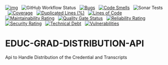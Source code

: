 [![img](https://img.shields.io/badge/Lifecycle-Experimental-339999)](https://github.com/bcgov/repomountie/blob/master/doc/lifecycle-badges.md) &nbsp;
![GitHub Workflow Status](https://img.shields.io/github/workflow/status/bcgov/educ-grad-distribution-api/Build) &nbsp; 
[![Bugs](https://sonarcloud.io/api/project_badges/measure?project=bcgov_EDUC-GRAD-DISTRIBUTION-API&metric=bugs)](https://sonarcloud.io/summary/new_code?id=bcgov_EDUC-GRAD-DISTRIBUTION-API) &nbsp;
[![Code Smells](https://sonarcloud.io/api/project_badges/measure?project=bcgov_EDUC-GRAD-DISTRIBUTION-API&metric=code_smells)](https://sonarcloud.io/summary/new_code?id=bcgov_EDUC-GRAD-DISTRIBUTION-API) &nbsp;
![Sonar Tests](https://img.shields.io/sonar/tests/bcgov_EDUC-GRAD-ASSESSMENT-API?compact_message&server=https%3A%2F%2Fsonarcloud.io) &nbsp;
[![Coverage](https://sonarcloud.io/api/project_badges/measure?project=bcgov_EDUC-GRAD-DISTRIBUTION-API&metric=coverage)](https://sonarcloud.io/summary/new_code?id=bcgov_EDUC-GRAD-DISTRIBUTION-API) &nbsp;
[![Duplicated Lines (%)](https://sonarcloud.io/api/project_badges/measure?project=bcgov_EDUC-GRAD-DISTRIBUTION-API&metric=duplicated_lines_density)](https://sonarcloud.io/summary/new_code?id=bcgov_EDUC-GRAD-DISTRIBUTION-API) &nbsp;
[![Lines of Code](https://sonarcloud.io/api/project_badges/measure?project=bcgov_EDUC-GRAD-DISTRIBUTION-API&metric=ncloc)](https://sonarcloud.io/summary/new_code?id=bcgov_EDUC-GRAD-DISTRIBUTION-API) &nbsp;
[![Maintainability Rating](https://sonarcloud.io/api/project_badges/measure?project=bcgov_EDUC-GRAD-DISTRIBUTION-API&metric=sqale_rating)](https://sonarcloud.io/summary/new_code?id=bcgov_EDUC-GRAD-DISTRIBUTION-API) &nbsp;
[![Quality Gate Status](https://sonarcloud.io/api/project_badges/measure?project=bcgov_EDUC-GRAD-DISTRIBUTION-API&metric=alert_status)](https://sonarcloud.io/summary/new_code?id=bcgov_EDUC-GRAD-DISTRIBUTION-API) &nbsp;
[![Reliability Rating](https://sonarcloud.io/api/project_badges/measure?project=bcgov_EDUC-GRAD-DISTRIBUTION-API&metric=reliability_rating)](https://sonarcloud.io/summary/new_code?id=bcgov_EDUC-GRAD-DISTRIBUTION-API) &nbsp;
[![Security Rating](https://sonarcloud.io/api/project_badges/measure?project=bcgov_EDUC-GRAD-DISTRIBUTION-API&metric=security_rating)](https://sonarcloud.io/summary/new_code?id=bcgov_EDUC-GRAD-DISTRIBUTION-API) &nbsp;
[![Technical Debt](https://sonarcloud.io/api/project_badges/measure?project=bcgov_EDUC-GRAD-DISTRIBUTION-API&metric=sqale_index)](https://sonarcloud.io/summary/new_code?id=bcgov_EDUC-GRAD-DISTRIBUTION-API) &nbsp;
[![Vulnerabilities](https://sonarcloud.io/api/project_badges/measure?project=bcgov_EDUC-GRAD-DISTRIBUTION-API&metric=vulnerabilities)](https://sonarcloud.io/summary/new_code?id=bcgov_EDUC-GRAD-DISTRIBUTION-API) &nbsp;

# EDUC-GRAD-DISTRIBUTION-API
Api to Handle Distribution of the Credential and Transcripts

